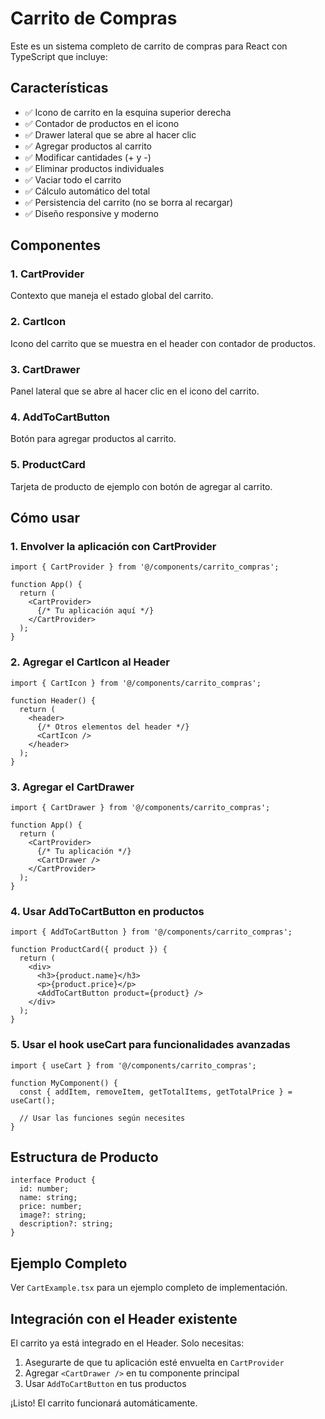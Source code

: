 # Carrito de Compras

Este es un sistema completo de carrito de compras para React con TypeScript que incluye:

## Características

- ✅ Icono de carrito en la esquina superior derecha
- ✅ Contador de productos en el icono
- ✅ Drawer lateral que se abre al hacer clic
- ✅ Agregar productos al carrito
- ✅ Modificar cantidades (+ y -)
- ✅ Eliminar productos individuales
- ✅ Vaciar todo el carrito
- ✅ Cálculo automático del total
- ✅ Persistencia del carrito (no se borra al recargar)
- ✅ Diseño responsive y moderno

## Componentes

### 1. CartProvider
Contexto que maneja el estado global del carrito.

### 2. CartIcon
Icono del carrito que se muestra en el header con contador de productos.

### 3. CartDrawer
Panel lateral que se abre al hacer clic en el icono del carrito.

### 4. AddToCartButton
Botón para agregar productos al carrito.

### 5. ProductCard
Tarjeta de producto de ejemplo con botón de agregar al carrito.

## Cómo usar

### 1. Envolver la aplicación con CartProvider

```tsx
import { CartProvider } from '@/components/carrito_compras';

function App() {
  return (
    <CartProvider>
      {/* Tu aplicación aquí */}
    </CartProvider>
  );
}
```

### 2. Agregar el CartIcon al Header

```tsx
import { CartIcon } from '@/components/carrito_compras';

function Header() {
  return (
    <header>
      {/* Otros elementos del header */}
      <CartIcon />
    </header>
  );
}
```

### 3. Agregar el CartDrawer

```tsx
import { CartDrawer } from '@/components/carrito_compras';

function App() {
  return (
    <CartProvider>
      {/* Tu aplicación */}
      <CartDrawer />
    </CartProvider>
  );
}
```

### 4. Usar AddToCartButton en productos

```tsx
import { AddToCartButton } from '@/components/carrito_compras';

function ProductCard({ product }) {
  return (
    <div>
      <h3>{product.name}</h3>
      <p>{product.price}</p>
      <AddToCartButton product={product} />
    </div>
  );
}
```

### 5. Usar el hook useCart para funcionalidades avanzadas

```tsx
import { useCart } from '@/components/carrito_compras';

function MyComponent() {
  const { addItem, removeItem, getTotalItems, getTotalPrice } = useCart();
  
  // Usar las funciones según necesites
}
```

## Estructura de Producto

```tsx
interface Product {
  id: number;
  name: string;
  price: number;
  image?: string;
  description?: string;
}
```

## Ejemplo Completo

Ver `CartExample.tsx` para un ejemplo completo de implementación.

## Integración con el Header existente

El carrito ya está integrado en el Header. Solo necesitas:

1. Asegurarte de que tu aplicación esté envuelta en `CartProvider`
2. Agregar `<CartDrawer />` en tu componente principal
3. Usar `AddToCartButton` en tus productos

¡Listo! El carrito funcionará automáticamente. 